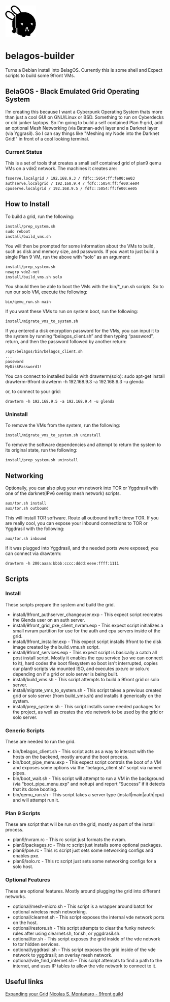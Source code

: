 ![BelaGOS Logo](bela_black.png?raw=true)
# belagos-builder
Turns a Debian install into BelagOS. Currently this is some shell and Expect scripts to build some 9front VMs.

## BelaGOS - Black Emulated Grid Operating System
I’m creating this because I want a Cyberpunk Operating System thats more than just a cool GUI on GNU/Linux or BSD. Something to run on Cyberdecks or old junker laptops. So I’m going to build a self contained Plan 9 grid, add an optional Mesh Networking (via Batman-adv) layer and a Darknet layer (via Yggrasil). So I can say things like "Meshing my Node into the Darknet Grid!" in front of a cool looking terminal.

### Current Status

This is a set of tools that creates a small self contained grid of plan9 qemu VMs on a vde2 network. The machines it creates are:

	fsserve.localgrid / 192.168.9.3 / fdfc::5054:ff:fe00:ee03
	authserve.localgrid / 192.168.9.4 / fdfc::5054:ff:fe00:ee04
	cpuserve.localgrid / 192.168.9.5 / fdfc::5054:ff:fe00:ee05

## How to Install

To build a grid, run the following:

	install/prep_system.sh
	sudo reboot
	install/build_vms.sh

You will then be prompted for some information about the VMs to build, such as disk and memory size, and passwords. If you want to just build a single Plan 9 VM, run the above with “solo” as an argument:

	install/prep_system.sh
	newgrp vde2-net
	install/build_vms.sh solo

You should then be able to boot the VMs with the bin/*_run.sh scripts. So to run our solo VM, execute the following:

	bin/qemu_run.sh main

If you want these VMs to run on system boot, run the following:

	install/migrate_vms_to_system.sh

If you entered a disk encryption password for the VMs, you can input it to the system by running “belagos_client.sh” and then typing “password”, return, and then the password followed by another return:

	/opt/belagos/bin/belagos_client.sh
	...
	password
	MyDiskPassword1!

You can connect to installed builds with drawterm(solo):
	sudo apt-get install drawterm-9front
	drawterm -h 192.168.9.3 -a 192.168.9.3 -u glenda

or, to connect to your grid:

	drawterm -h 192.168.9.5 -a 192.168.9.4 -u glenda

### Uninstall

To remove the VMs from the system, run the following:

	install/migrate_vms_to_system.sh uninstall

To remove the software dependencies and attempt to return the system to its original state, run the following:

	install/prep_system.sh uninstall

## Networking

Optionally, you can also plug your vm network into TOR or Yggdrasil with one of the darknet(IPv6 overlay mesh network) scripts.

	aux/tor.sh install
	aux/tor.sh outbound

This will install TOR software. Route all outbound traffic threw TOR. If you are really cool, you can expose your inbound connections to TOR or Yggdrasil with the following:

	aux/tor.sh inbound

If it was plugged into Yggdrasil, and the needed ports were exposed; you can connect via drawterm:

	drawterm -h 200:aaaa:bbbb:cccc:dddd:eeee:ffff:1111

## Scripts
### Install
These scripts prepare the system and build the grid.
 - install/9front_authserver_changeuser.exp - This expect script recreates the Glenda user on an auth server.
 - install/9front_grid_pxe_client_nvram.exp - This expect script initializes a small nvram partition for use for the auth and cpu servers inside of the grid. 
 - install/9front_installer.exp - This expect script installs 9front to the disk image created by the build_vms.sh script. 
 - install/9front_services.exp - This expect script is basically a catch all post install script. Mostly it enables the cpu service (so we can connect to it), hard codes the boot filesystem so boot isn't interrupted, copies our plan9 scripts via mounted ISO, and executes pxe.rc or solo.rc depending on if a grid or solo server is being built. 
 - install/build_vms.sh - This script attempts to build a 9front grid or solo server. 
 - install/migrate_vms_to_system.sh - This script takes a previous created grid or solo server (from build_vms.sh) and installs it generically on the system.
 - install/prep_system.sh - This script installs some needed packages for the project, as well as creates the vde network to be used by the grid or solo server. 

### Generic Scripts
These are needed to run the grid.
 - bin/belagos_client.sh - This script acts as a way to interact with the hosts on the backend, mostly around the boot process.
 - bin/boot_pipe_menu.exp - This expect script controls the boot of a VM and exposes some options via the “belagos_client.sh” script via named pipes. 
 - bin/boot_wait.sh - This script will attempt to run a VM in the background (via “boot_pipe_menu.exp” and nohup) and report “Success” if it detects that its done booting.
 - bin/qemu_run.sh - This script takes a server type (install|main|auth|cpu) and will attempt run it.

### Plan 9 Scripts
These are script that will be run on the grid, mostly as part of the install process.
 - plan9/nvram.rc - This rc script just formats the nvram. 
 - plan9/packages.rc - This rc script just installs some optional packages. 
 - plan9/pxe.rc - This rc script just sets some networking configs and enables pxe.
 - plan9/solo.rc - This rc script just sets some networking configs for a solo host.

### Optional Features
These are optional features. Mostly around plugging the grid into different networks. 
 - optional/mesh-micro.sh - This script is a wrapper around batctl for optional wireless mesh networking.
 - optional/clearnet.sh - This script exposes the internal vde network ports on the host.
 - optional/restore.sh - This script attempts to clear the funky network rules after using clearnet.sh, tor.sh, or yggdrasil.sh. 
 - optional/tor.sh - This script exposes the grid inside of the vde network to tor hidden services. 
 - optional/yggdrasil.sh - This script exposes the grid inside of the vde network to yggdrasil; an overlay mesh network. 
 - optional/vde_find_internet.sh – This script attempts to find a path to the internet, and uses IP tables to allow the vde network to connect to it.

## Useful links

[Expanding your Grid](https://9p.io/wiki/plan9/Expanding_your_Grid/index.html)
[Nicolas S. Montanaro - 9front guild](https://nicolasmontanaro.com/blog/9front-guide/)

